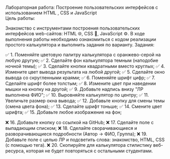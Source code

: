 Лабораторная работа: Построение пользовательских интерфейсов с использованием HTML , CSS  и JavaScript  
Цель работы: 

Знакомство с инструментами построения пользовательских интерфейсов web-сайтов:
HTML  🌐, CSS  🎨, JavaScript  ⚙️. В ходе выполнения работы необходимо ознакомиться с кодом реализации простого калькулятора и выполнить задания по варианту. 
Задания: 

✅ 1. Поменяйте цветовую палитру калькулятора с оранжево-серой на любую другую;
✅ 2. Сделайте фон калькулятора темным (наподобие ночной темы);
✅ 3. Сделайте кнопки квадратными вместо круглых;
✅ 4. Измените цвет вывода результата на любой другой;
✅ 5. Сделайте окно вывода со скругленными краями;
✅ 6. Поменяйте шрифт цифр;
✅ 7. Сделайте шрифт более толстым;
✅ 8. Измените цвет при наведении мышки на кнопку на другой;
✅ 9. Добавьте надпись внизу "ЛР выполнена ФИО";
✅ 10. Выровняйте калькулятор по центру;
✅ 11. Увеличьте размер окна вывода;
✅ 12. Добавьте кнопку для смены темы (смена цвета фона);
✅ 13. Сделайте шрифт тоньше;
✅ 14. Смените цвет шрифта;
✅ 15. Добавьте любое изображение на фон;   

❌ 16. Добавьте кнопку со ссылкой на GitHub;
❌ 17. Сделайте поле с выпадающим списком;
❌ 18. Сделайте сворачивающиеся и разворачивающиеся подробности (Автор -> ФИО, Группа);
❌ 19. Добавьте поле с целью ЛР и подсветить слова: знакомство, HTML, CSS (с помощью тега).
❌ 20. Скопируйте для калькулятора стилистику веб-ресурса, которая не будет повторяться с остальными студентами.   